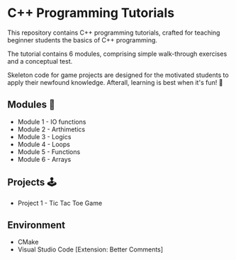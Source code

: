 # C++ Programming Tutorials

This repository contains C++ programming tutorials, crafted for teaching beginner students the basics of C++ programming.

The tutorial contains 6 modules, comprising simple walk-through exercises and a conceptual test. 

Skeleton code for game projects are designed for the motivated students to apply their newfound knowledge. Afterall, learning is best when it's fun! 🎉

## Modules 📖
- Module 1 - IO functions  
- Module 2 - Arthimetics  
- Module 3 - Logics  
- Module 4 - Loops  
- Module 5 - Functions  
- Module 6 - Arrays  

## Projects 🕹️ 
- Project 1 - Tic Tac Toe Game

## Environment
- CMake  
- Visual Studio Code [Extension: Better Comments]
